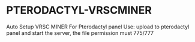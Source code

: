 # PTERODACTYL-VRSCMINER
Auto Setup VRSC MINER For Pterodactyl panel
Use:
upload to pterodactyl panel and start the server, the file permission must 775/777

